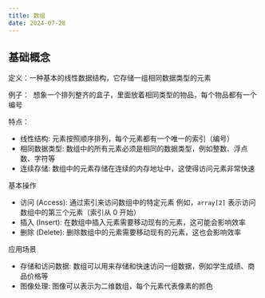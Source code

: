 ```yaml
---
title: 数组
date: 2024-07-28
---
```

## 基础概念

定义：一种基本的线性数据结构，它存储一组相同数据类型的元素

例子：  想象一个排列整齐的盒子，里面放着相同类型的物品，每个物品都有一个编号

特点：

- 线性结构: 元素按照顺序排列，每个元素都有一个唯一的索引（编号）
- 相同数据类型: 数组中的所有元素必须是相同的数据类型，例如整数、浮点数、字符等
- 连续存储: 数组中的元素存储在连续的内存地址中，这使得访问元素非常快速

基本操作

- 访问 (Access): 通过索引来访问数组中的特定元素 例如，`array[2]` 表示访问数组中的第三个元素（索引从 0 开始）
- 插入 (Insert): 在数组中插入元素需要移动现有的元素，这可能会影响效率
- 删除 (Delete): 删除数组中的元素需要移动现有的元素，这也会影响效率

应用场景

- 存储和访问数据: 数组可以用来存储和快速访问一组数据，例如学生成绩、商品价格等
- 图像处理: 图像可以表示为二维数组，每个元素代表像素的颜色
